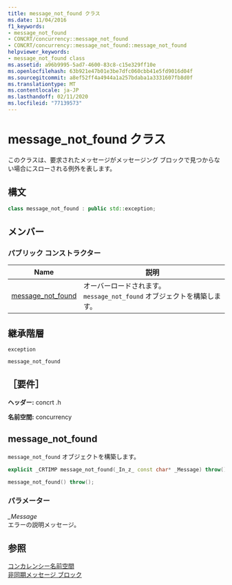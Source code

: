 ```yaml
---
title: message_not_found クラス
ms.date: 11/04/2016
f1_keywords:
- message_not_found
- CONCRT/concurrency::message_not_found
- CONCRT/concurrency::message_not_found::message_not_found
helpviewer_keywords:
- message_not_found class
ms.assetid: a96b9995-5ad7-4600-83c8-c15e329ff10e
ms.openlocfilehash: 63b921e47b01e3be7dfc060cbb41e5fd9016d04f
ms.sourcegitcommit: a8ef52ff4a4944a1a257bdaba1a3331607fb8d0f
ms.translationtype: MT
ms.contentlocale: ja-JP
ms.lasthandoff: 02/11/2020
ms.locfileid: "77139573"
---
```

# <a name="message_not_found-class"></a>message_not_found クラス

このクラスは、要求されたメッセージがメッセージング ブロックで見つからない場合にスローされる例外を表します。

## <a name="syntax"></a>構文

```cpp
class message_not_found : public std::exception;
```

## <a name="members"></a>メンバー

### <a name="public-constructors"></a>パブリック コンストラクター

|Name|説明|
|----------|-----------------|
|[message_not_found](#ctor)|オーバーロードされます。 `message_not_found` オブジェクトを構築します。|

## <a name="inheritance-hierarchy"></a>継承階層

`exception`

`message_not_found`

## <a name="requirements"></a>［要件］

**ヘッダー:** concrt .h

**名前空間:** concurrency

## <a name="ctor"></a>message_not_found

`message_not_found` オブジェクトを構築します。

```cpp
explicit _CRTIMP message_not_found(_In_z_ const char* _Message) throw();

message_not_found() throw();
```

### <a name="parameters"></a>パラメーター

*_Message*<br/>
エラーの説明メッセージ。

## <a name="see-also"></a>参照

[コンカレンシー名前空間](concurrency-namespace.md)<br/>
[非同期メッセージ ブロック](../../../parallel/concrt/asynchronous-message-blocks.md)

